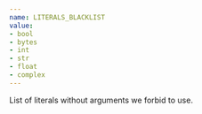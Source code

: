 ```yaml
---
name: LITERALS_BLACKLIST
value:
- bool
- bytes
- int
- str
- float
- complex
---
```


List of literals without arguments we forbid to use.